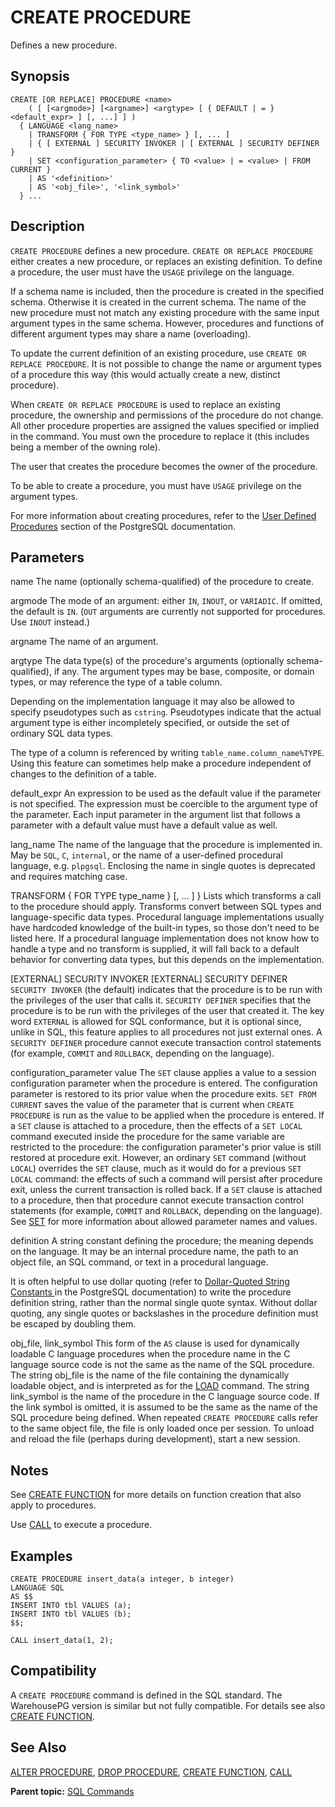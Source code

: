 # CREATE PROCEDURE 

Defines a new procedure.

## <a id="section2"></a>Synopsis 

``` {#sql_command_synopsis}
CREATE [OR REPLACE] PROCEDURE <name>    
    ( [ [<argmode>] [<argname>] <argtype> [ { DEFAULT | = } <default_expr> ] [, ...] ] )
  { LANGUAGE <lang_name>
    | TRANSFORM { FOR TYPE <type_name> } [, ... ]
    | { [ EXTERNAL ] SECURITY INVOKER | [ EXTERNAL ] SECURITY DEFINER }
    | SET <configuration_parameter> { TO <value> | = <value> | FROM CURRENT }
    | AS '<definition>'
    | AS '<obj_file>', '<link_symbol>' 
  } ...
```

## <a id="section3"></a>Description 

`CREATE PROCEDURE` defines a new procedure. `CREATE OR REPLACE PROCEDURE` either creates a new procedure, or replaces an existing definition. To define a procedure, the user must have the `USAGE` privilege on the language.

If a schema name is included, then the procedure is created in the specified schema. Otherwise it is created in the current schema. The name of the new procedure must not match any existing procedure with the same input argument types in the same schema. However, procedures and functions of different argument types may share a name \(overloading\).

To update the current definition of an existing procedure, use `CREATE OR REPLACE PROCEDURE`. It is not possible to change the name or argument types of a procedure this way \(this would actually create a new, distinct procedure\).

When `CREATE OR REPLACE PROCEDURE` is used to replace an existing procedure, the ownership and permissions of the procedure do not change. All other procedure properties are assigned the values specified or implied in the command. You must own the procedure to replace it \(this includes being a member of the owning role\).

The user that creates the procedure becomes the owner of the procedure.

To be able to create a procedure, you must have `USAGE` privilege on the argument types.

For more information about creating procedures, refer to the [User Defined Procedures](https://www.postgresql.org/docs/12/xproc.html) section of the PostgreSQL documentation.

## <a id="section5"></a>Parameters 

name
The name \(optionally schema-qualified\) of the procedure to create.

argmode
The mode of an argument: either `IN`, `INOUT`, or `VARIADIC`. If omitted, the default is `IN`. \(`OUT` arguments are currently not supported for procedures. Use `INOUT` instead.\)

argname
The name of an argument.

argtype
The data type\(s\) of the procedure's arguments \(optionally schema-qualified\), if any. The argument types may be base, composite, or domain types, or may reference the type of a table column.

Depending on the implementation language it may also be allowed to specify pseudotypes such as `cstring`. Pseudotypes indicate that the actual argument type is either incompletely specified, or outside the set of ordinary SQL data types.

The type of a column is referenced by writing `table_name.column_name%TYPE`. Using this feature can sometimes help make a procedure independent of changes to the definition of a table.

default\_expr
An expression to be used as the default value if the parameter is not specified. The expression must be coercible to the argument type of the parameter. Each input parameter in the argument list that follows a parameter with a default value must have a default value as well.

lang\_name
The name of the language that the procedure is implemented in. May be `SQL`, `C`, `internal`, or the name of a user-defined procedural language, e.g. `plpgsql`. Enclosing the name in single quotes is deprecated and requires matching case.

TRANSFORM { FOR TYPE type\_name } [, ... ] }
Lists which transforms a call to the procedure should apply. Transforms convert between SQL types and language-specific data types. Procedural language implementations usually have hardcoded knowledge of the built-in types, so those don't need to be listed here. If a procedural language implementation does not know how to handle a type and no transform is supplied, it will fall back to a default behavior for converting data types, but this depends on the implementation.

\[EXTERNAL\] SECURITY INVOKER
\[EXTERNAL\] SECURITY DEFINER
`SECURITY INVOKER` \(the default\) indicates that the procedure is to be run with the privileges of the user that calls it.
`SECURITY DEFINER` specifies that the procedure is to be run with the privileges of the user that created it.
The key word `EXTERNAL` is allowed for SQL conformance, but it is optional since, unlike in SQL, this feature applies to all procedures not just external ones.
A `SECURITY DEFINER` procedure cannot execute transaction control statements \(for example, `COMMIT` and `ROLLBACK`, depending on the language\).

configuration\_parameter
value
The `SET` clause applies a value to a session configuration parameter when the procedure is entered. The configuration parameter is restored to its prior value when the procedure exits. `SET FROM CURRENT` saves the value of the parameter that is current when `CREATE PROCEDURE` is run as the value to be applied when the procedure is entered.
If a `SET` clause is attached to a procedure, then the effects of a `SET LOCAL` command executed inside the procedure for the same variable are restricted to the procedure: the configuration parameter's prior value is still restored at procedure exit. However, an ordinary `SET` command (without `LOCAL`) overrides the `SET` clause, much as it would do for a previous `SET LOCAL` command: the effects of such a command will persist after procedure exit, unless the current transaction is rolled back.
If a `SET` clause is attached to a procedure, then that procedure cannot execute transaction control statements \(for example, `COMMIT` and `ROLLBACK`, depending on the language\).
See [SET](SET.html) for more information about allowed parameter names and values.

definition
A string constant defining the procedure; the meaning depends on the language. It may be an internal procedure name, the path to an object file, an SQL command, or text in a procedural language.

It is often helpful to use dollar quoting \(refer to [Dollar-Quoted String Constants
](https://www.postgresql.org/docs/12/sql-syntax-lexical.html#SQL-SYNTAX-DOLLAR-QUOTING) in the PostgreSQL documentation\) to write the procedure definition string, rather than the normal single quote syntax. Without dollar quoting, any single quotes or backslashes in the procedure definition must be escaped by doubling them.

obj\_file, link\_symbol
This form of the `AS` clause is used for dynamically loadable C language procedures when the procedure name in the C language source code is not the same as the name of the SQL procedure. The string obj\_file is the name of the file containing the dynamically loadable object, and is interpreted as for the [LOAD](LOAD.html) command. The string link\_symbol is the name of the procedure in the C language source code. If the link symbol is omitted, it is assumed to be the same as the name of the SQL procedure being defined.
When repeated `CREATE PROCEDURE` calls refer to the same object file, the file is only loaded once per session. To unload and reload the file \(perhaps during development\), start a new session.

## <a id="section6"></a>Notes 

See [CREATE FUNCTION](CREATE_FUNCTION.html) for more details on function creation that also apply to procedures.

Use [CALL](CALL.html) to execute a procedure.

## <a id="section8"></a>Examples 

```
CREATE PROCEDURE insert_data(a integer, b integer)
LANGUAGE SQL
AS $$
INSERT INTO tbl VALUES (a);
INSERT INTO tbl VALUES (b);
$$;

CALL insert_data(1, 2);
```

## <a id="section9"></a>Compatibility 

A `CREATE PROCEDURE` command is defined in the SQL standard. The WarehousePG version is similar but not fully compatible. For details see also [CREATE FUNCTION](CREATE_FUNCTION.html).

## <a id="section10"></a>See Also 

[ALTER PROCEDURE](ALTER_PROCEDURE.html), [DROP PROCEDURE](DROP_PROCEDURE.html), [CREATE FUNCTION](CREATE_FUNCTION.html), [CALL](CALL.html)

**Parent topic:** [SQL Commands](../sql_commands/sql_ref.html)

